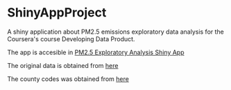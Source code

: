 # ShinyAppProject

A shiny application about PM2.5 emissions exploratory data analysis for the Coursera's course Developing Data Product.

The app is accesible in [PM2.5 Exploratory Analysis Shiny App](https://josvil.shinyapps.io/Shiny_App_Project/)

The original data is obtained from [here](https://d396qusza40orc.cloudfront.net/exdata%2Fdata%2FNEI_data.zip)

The county codes was obtained from [here](http://md.postcodebase.com/state_county)
